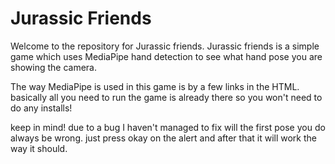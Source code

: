 # Jurassic Friends
Welcome to the repository for Jurassic friends.
Jurassic friends is a simple game which uses MediaPipe hand detection to see what hand pose you are showing the camera.

The way MediaPipe is used in this game is by a few links in the HTML. basically all you need to run the game is already there so you won't need to do any installs!

keep in mind! due to a bug I haven't managed to fix will the first pose you do always be wrong. just press okay on the alert and after that it will work the way it should.

